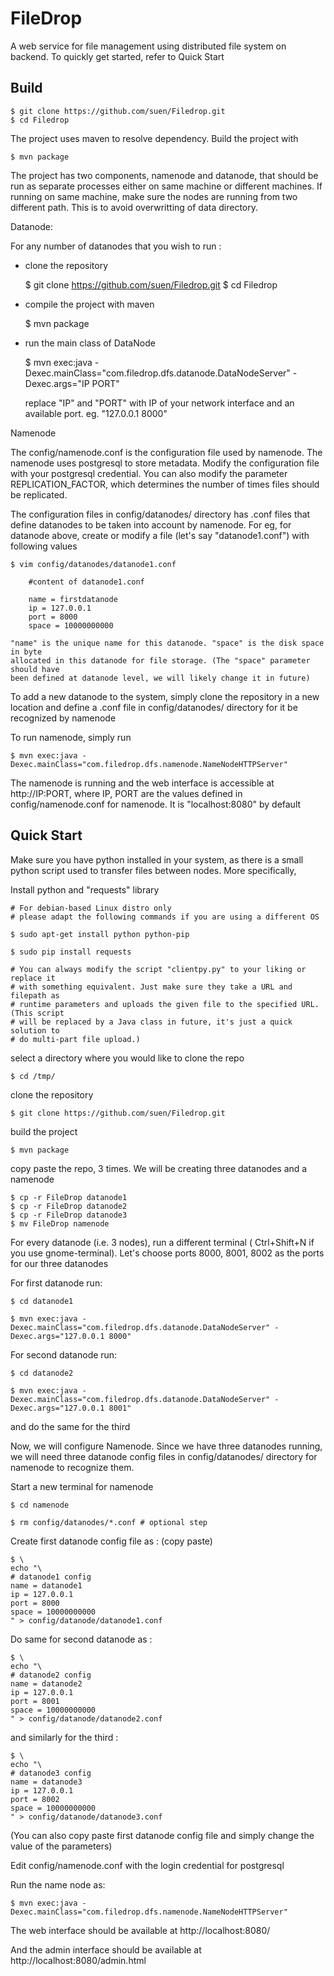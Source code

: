 FileDrop
=======

A web service for file management using distributed file system on backend.
To quickly get started, refer to Quick Start


Build
-----

	$ git clone https://github.com/suen/Filedrop.git
	$ cd Filedrop

The project uses maven to resolve dependency. Build the project with

	$ mvn package


The project has two components, namenode and datanode, that should be run as
separate processes either on same machine or different machines. If running on
same machine, make sure the nodes are running from two different path. This is
to avoid overwritting of data directory.


Datanode:

For any number of datanodes that you wish to run : 

- clone the repository 

	$ git clone https://github.com/suen/Filedrop.git
	$ cd Filedrop
	
- compile the project with maven
	
	$ mvn package

- run the main class of DataNode

	$ mvn exec:java -Dexec.mainClass="com.filedrop.dfs.datanode.DataNodeServer" -Dexec.args="IP PORT"

	replace "IP" and "PORT" with IP of your network interface and an available port. eg. "127.0.0.1 8000"


Namenode

The config/namenode.conf is the configuration file used by namenode. The namenode
uses postgresql to store metadata. Modify the configuration file with your postgresql
credential. You can also modify the parameter REPLICATION_FACTOR, which determines
the number of times files should be replicated. 

The configuration files in config/datanodes/ directory has .conf files that define
datanodes to be taken into account by namenode. For eg, for datanode above, create
or modify a file (let's say "datanode1.conf") with following values

 	$ vim config/datanodes/datanode1.conf

		#content of datanode1.conf

		name = firstdatanode
		ip = 127.0.0.1 
		port = 8000
		space = 10000000000
	
	"name" is the unique name for this datanode. "space" is the disk space in byte
	allocated in this datanode for file storage. (The "space" parameter should have
	been defined at datanode level, we will likely change it in future)

To add a new datanode to the system, simply clone the repository in a new location
and define a .conf file in config/datanodes/ directory for it be recognized by
namenode


To run namenode, simply run
	
	$ mvn exec:java -Dexec.mainClass="com.filedrop.dfs.namenode.NameNodeHTTPServer" 

The namenode is running and the web interface is accessible at http://IP:PORT, where
IP, PORT are the values defined in config/namenode.conf for namenode. It is "localhost:8080"
by default


Quick Start
-----------

Make sure you have python installed in your system, as there is a small python
script used to transfer files between nodes. More specifically, 

Install python and "requests" library

	# For debian-based Linux distro only
	# please adapt the following commands if you are using a different OS

	$ sudo apt-get install python python-pip

	$ sudo pip install requests 

	# You can always modify the script "clientpy.py" to your liking or replace it
	# with something equivalent. Just make sure they take a URL and filepath as 
	# runtime parameters and uploads the given file to the specified URL. (This script
	# will be replaced by a Java class in future, it's just a quick solution to
	# do multi-part file upload.)

select a directory where you would like to clone the repo

	$ cd /tmp/

clone the repository

	$ git clone https://github.com/suen/Filedrop.git

build the project

	$ mvn package

copy paste the repo, 3 times. We will be creating three datanodes and a namenode

	$ cp -r FileDrop datanode1
	$ cp -r FileDrop datanode2
	$ cp -r FileDrop datanode3
	$ mv FileDrop namenode 

For every datanode (i.e. 3 nodes), run a different terminal ( Ctrl+Shift+N if you
use gnome-terminal). Let's choose ports 8000, 8001, 8002 as the ports for our 
three datanodes

For first datanode run:

	$ cd datanode1

	$ mvn exec:java -Dexec.mainClass="com.filedrop.dfs.datanode.DataNodeServer" -Dexec.args="127.0.0.1 8000"

For second datanode run:

	$ cd datanode2

	$ mvn exec:java -Dexec.mainClass="com.filedrop.dfs.datanode.DataNodeServer" -Dexec.args="127.0.0.1 8001"

and do the same for the third

Now, we will configure Namenode. Since we have three datanodes running, we will need
three datanode config files in config/datanodes/ directory for namenode to recognize them.

Start a new terminal for namenode

	$ cd namenode

	$ rm config/datanodes/*.conf # optional step

Create first datanode config file as : (copy paste)

	$ \
	echo "\
	# datanode1 config
	name = datanode1
	ip = 127.0.0.1
	port = 8000
	space = 10000000000 
	" > config/datanode/datanode1.conf
	
Do same for second datanode as :

	$ \
	echo "\
	# datanode2 config
	name = datanode2
	ip = 127.0.0.1
	port = 8001
	space = 10000000000 
	" > config/datanode/datanode2.conf
	
and similarly for the third :

	$ \
	echo "\
	# datanode3 config
	name = datanode3
	ip = 127.0.0.1
	port = 8002
	space = 10000000000 
	" > config/datanode/datanode3.conf
	
(You can also copy paste first datanode config file and simply change the value of the parameters)


Edit config/namenode.conf with the login credential for postgresql

Run the name node as:

	$ mvn exec:java -Dexec.mainClass="com.filedrop.dfs.namenode.NameNodeHTTPServer" 

The web interface should be available at http://localhost:8080/

And the admin interface should be available at http://localhost:8080/admin.html

